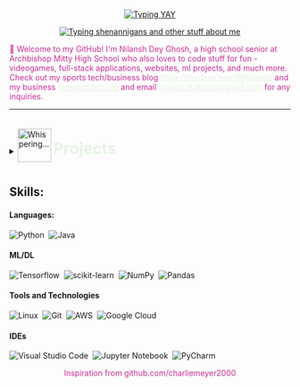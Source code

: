 <br>

<p align="center">
    <a href="https://github.com/ndg24"><img src="https://readme-typing-svg.demolab.com/?font=Fira+Code&pause=1000&color=ca2c92&center=true&size=50&vCenter=true&repeat=false&width=510&lines=Nilansh+Dey+Ghosh" alt="Typing YAY" /></a>
</p>
<p align="center">
    <a href="https://github.com/ndg24"><img src="https://readme-typing-svg.demolab.com?font=Fira+Code&pause=1000&color=ca2c92&center=true&vCenter=true&width=435&lines=full-stack+developer;accomplished+entrepreneur;civic-tech-advocate;master+of+bytes+and+beats;empowering+community+catalyst;tech+guru,+not+siri;multi-faceted+scholar;sports+and+pixels,+not+pizza" alt="Typing shenannigans and other stuff about me" /></a>
</p>

<p style="color: #ca2c92">
👋 Welcome to my GitHub! I'm Nilansh Dey Ghosh, a high school senior at Archbishop Mitty High School who also loves to code stuff for fun - videogames, full-stack applications, websites, ml projects, and much more. Check out my sports tech/business blog <a href="https://medium.com/@Nilansh" target="_blank" rel="noopener noreferrer" style="color: #e5f4e3;">https://medium.com/@Nilansh</a> and my business <a href="https://forwardfront.org" target="_blank" rel="noopener noreferrer" style="color: #e5f4e3;"> forwardfront.org </a> and email <a href="mailto:nilansh.d.ghosh@gmail.com" style="color: #e5f4e3; " target="_blank" rel="noopener noreferrer">nilansh.d.ghosh@gmail.com</a>  for any inquiries.
</p>

<hr>

<details closed display="flex" align-items="center" color="#ca2c92">
    <summary >
        <img alt="Whispering..." src="https://media.giphy.com/media/cOR2fPCZgErzi6COcG/giphy.gif" width="60" height="60" style="display: inline-block; vertical-align:-1em">
        <h1 style="display: inline-block; color: #e5f4e3; border-bottom: none" >Projects</h1>
    </summary>
    <div>
        <ul>
            <li><a href="https://forwardfront.org" target="_blank" rel="noopener noreferrer" style="color: #e5f4e3">Forward Front</a></li>
            <li><a href="https://medium.com/@Nilansh" target="_blank" rel="noopener noreferrer" style="color: #e5f4e3">Medium blog</a></li>
            <li><a href="https://img1.wsimg.com/blobby/go/9191e826-b8e2-4be4-9c2c-09e8c7fc1375/downloads/Issue%20_3.pdf?ver=1685207117282" target="_blank" rel="noopener noreferrer" style="color: #e5f4e3;">Published Paper (Page 6)</a></li>
            <li><a href="https://github.com/ndg24?tab=repositories" target="_blank" rel="noopener noreferrer" style="color: #e5f4e3;">All Repositories</a></li>
        </ul>
    </div>
</details>

## Skills:

#### Languages:

![Python](https://img.shields.io/badge/Python-3776AB?style=for-the-badge&logo=python&logoColor=white)&nbsp;
![Java](https://img.shields.io/badge/Java-ED8B00?style=for-the-badge&logo=java&logoColor=white)&nbsp;

#### ML/DL

![Tensorflow](https://img.shields.io/badge/TensorFlow-FF6F00?style=for-the-badge&logo=tensorflow&logoColor=white)&nbsp;
![scikit-learn](https://img.shields.io/badge/scikit--learn-%23F7931E.svg?style=for-the-badge&logo=scikit-learn&logoColor=white)&nbsp;
![NumPy](https://img.shields.io/badge/numpy-%23013243.svg?style=for-the-badge&logo=numpy&logoColor=white)&nbsp;
![Pandas](https://img.shields.io/badge/pandas-%23150458.svg?style=for-the-badge&logo=pandas&logoColor=white)&nbsp;

#### Tools and Technologies

![Linux](https://img.shields.io/badge/Linux-FCC624?style=for-the-badge&logo=linux&logoColor=black)&nbsp;
![Git](https://img.shields.io/badge/GIT-E44C30?style=for-the-badge&logo=git&logoColor=white)&nbsp;
![AWS](https://img.shields.io/badge/Amazon_AWS-232F3E?style=flat&logo=amazon-aws&logoColor=white)&nbsp;
![Google Cloud](https://img.shields.io/badge/Google_Cloud-4285F4?style=flat&logo=google-cloud&logoColor=white)&nbsp;

#### IDEs

![Visual Studio Code](https://img.shields.io/badge/Visual%20Studio%20Code-0078d7.svg?style=for-the-badge&logo=visual-studio-code&logoColor=white)&nbsp;
![Jupyter Notebook](https://img.shields.io/badge/jupyter-%23FA0F00.svg?style=for-the-badge&logo=jupyter&logoColor=white)&nbsp;
![PyCharm](https://img.shields.io/badge/pycharm-143?style=for-the-badge&logo=pycharm&logoColor=black&color=black&labelColor=green)&nbsp;

<p style="color: #ca2c92;" align="center"> Inspiration from github.com/charliemeyer2000</p>
